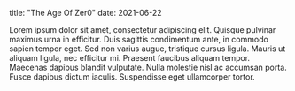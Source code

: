 title: "The Age Of Zer0"
date: 2021-06-22

Lorem ipsum dolor sit amet, consectetur adipiscing elit. Quisque pulvinar maximus urna in efficitur. Duis sagittis condimentum ante, in commodo sapien tempor eget. Sed non varius augue, tristique cursus ligula. Mauris ut aliquam ligula, nec efficitur mi. Praesent faucibus aliquam tempor. Maecenas dapibus blandit vulputate. Nulla molestie nisl ac accumsan porta. Fusce dapibus dictum iaculis. Suspendisse eget ullamcorper tortor.
